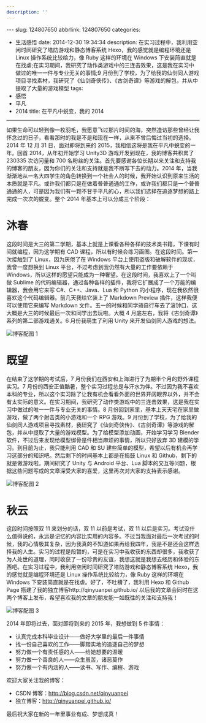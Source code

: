 ```yaml
---
description: ''
---
```


﻿---
slug: 124807650
abbrlink: 124807650
categories:
- 生活感悟
date: 2014-12-30 19:34:34
description: 在实习过程中，我利用空闲时间研究了塔防游戏和静态博客系统 Hexo，我的感觉就是编程环境还是 Linux 操作系统比较给力，像 Ruby 这样的环境在 Windows 下安装简直就是在找虐;在实习期间，我研究了动作类游戏中的三连击效果，这是我在实习中做过的唯一一件与专业无关的事情;9 月份到了学校，为了给我的仙剑同人游戏项目寻找素材，我研究了《仙剑奇侠传》、《古剑奇谭》等游戏的解包，并从中提取了大量的游戏模型
tags:
- 感悟
- 平凡
- 2014
title: 在平凡中蜕变，我的 2014
---

如果生命可以轻到像一枚羽毛，我愿意飞过那片时间的海，突然造访那些曾经让我怀念过的日子，看看那时的我是不是和现在一样，从来不曾后悔过当初的选择。2014 年 12 月 31 日，面对即将到来的 2015，我相信这将是我在平凡中蜕变的一年。回首 2014，从年初开始学习 Unity3D 游戏开发到现在，我的博客共积累了 230335 次访问量和 700 名粉丝的关注。首先要感谢各位长期以来关注和支持我的博客的朋友，因为你们的关注和支持就是我不断写下去的动力。2014 年，当我渐渐地从一名大四学生的角色转换到一个社会人的时候，我开始认识到原来生活的本质就是平凡。或许我们都只是在做着普普通通的工作，或许我们都只是一个普普通通的人，可是因为我们有一颗不甘于平凡的心，所以我们选择在追逐梦想的路上完成一次次的蜕变。整个 2014 年基本上可以分成三个阶段：

<!--more-->

# 沐春
这段时间是大三的第二学期，基本上就是上课看各种各样的技术类书籍，下课有时间就编程，因为这学期有 CAD 课程，所以有时候会练习画图。在这段时间。第一次接触到了 Linux，因为厌倦了在 Windows 平台上使用盗版和破解软件的现状，我曾一度想换到 Linux 平台，不过考虑到我仍然有大量的工作要依赖于 Windows，所以这样的愿望只能成为一种奢望。在这段时间，我喜欢上了一个叫做 Sublime 的代码编辑器，通过各种各样的插件，我将它扩展成了一个万能的编辑器，我会用它来写 C#、C++、Java、Lua 和 Python 的小程序，现在我依然很喜欢这个代码编辑器。前几天我给它装上了 Markdown Preview 插件，这样我便可以使用它来编写 Markdown 文件。五一的时候和同学骑自行车去了滚钟口，这大概是大三的时候最后一次和同学出去玩啦。大概 4 月底左右，我将《古剑奇谭》系列的第二部游戏通关。6 月份我萌生了利用 Unity 来开发仙剑同人游戏的想法。

![博客配图 1](https://img-blog.csdn.net/20141231183443265)

# 既望
在结束了这学期的考试后，7 月份我们在西安和上海进行了为期半个月的野外课程实习。7 月份的西安正值酷暑，整个实习过程总是与汗水为伴。不过因为我不喜欢本科的专业，所以这个实习除了让我有机会看看外面的世界开阔眼界以外，并不会有太实际的意义。在实习期间，我研究了动作类游戏中的三连击效果，这是我在实习中做过的唯一一件与专业无关的事情。8 月份回到家里，基本上天天宅在家里做游戏，做了两个射击类的小游戏和一个 RPG 游戏。9 月份到了学校，为了给我的仙剑同人游戏项目寻找素材，我研究了《仙剑奇侠传》、《古剑奇谭》等游戏的解包，并从中提取了大量的游戏模型。为了给模型添加动画，开始学习学习 Blender 软件，不过后来发现给模型绑骨是件相当麻烦的事情，所以只好放弃 3D 建模的学习。到目前为止，我只能利用 CAD 和 SU 建些简单的模型，希望以后有机会再学习这部分的知识吧。然后剩下的时间基本上都是在捣鼓 Linux 和 Github，剩下的就是做游戏啦。期间研究了 Unity 与 Android 平台、Lua 脚本的交互等问题，根据这些问题写成的文章深受大家的喜爱，这里再次对大家的支持表示感谢。

![博客配图 2](http://img.blog.csdn.net/20141231185457483)

# 秋云
这段时间按照双 11 来划分的话，双 11 以前是考试，双 11 以后是实习。考试没什么值得说的，永远是记忆的内容比实用的内容多。不过当我面对最后一次考试的时候，我的心情极其复杂，因为我真的不知道如果再给我四年，我是不是还会这样选择我的人生。实习的过程是段暂的，可是在实习中我收获的东西却很多，我收获了为人处世的道理，同时收获了一份珍贵的友谊，我想这就是我想去经历和体验的东西吧。在实习过程中，我利用空闲时间研究了塔防游戏和静态博客系统 Hexo，我的感觉就是编程环境还是 Linux 操作系统比较给力，像 Ruby 这样的环境在 Windows 下安装简直就是在找虐。好了，不吐槽了，我利用 Hexo 和 Github Page 搭建了我的独立博客http://qinyuanpei.github.io/
以后我的文章会同时在这两个博客上发布，希望喜欢我的文章的朋友能一如既往的关注和支持我！

![博客配图 3](http://img.blog.csdn.net/20141231193113811)

2014 年即将过去，面对即将到来的 2015 年，我想做到 5 件事情：
*  认真完成本科毕业设计——做好大学里的最后一件事情
*  找一份自己喜欢的工作——脚踏实地的追逐自己的梦想
*  努力做一个有责任感的人——给她想要的温暖
*  努力做一个善良的人——众生虽苦，诸恶莫作
*  努力做一个有内涵的人——读书、写作、编程、游戏

欢迎大家关注我的博客：
* CSDN 博客：http://blog.csdn.net/qinyuanpei
* 独立博客：http://qinyuanpei.github.io/

最后祝大家在新的一年里事业有成、梦想成真！